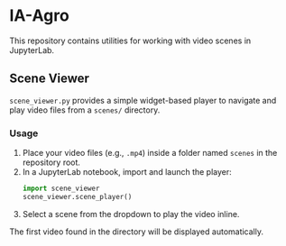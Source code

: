 # IA-Agro

This repository contains utilities for working with video scenes in JupyterLab.

## Scene Viewer

`scene_viewer.py` provides a simple widget-based player to navigate and play
video files from a `scenes/` directory.

### Usage

1. Place your video files (e.g., `.mp4`) inside a folder named `scenes` in the
   repository root.
2. In a JupyterLab notebook, import and launch the player:
   ```python
   import scene_viewer
   scene_viewer.scene_player()
   ```
3. Select a scene from the dropdown to play the video inline.

The first video found in the directory will be displayed automatically.
